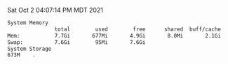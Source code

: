 Sat Oct  2 04:07:14 PM MDT 2021
```bash
System Memory
               total        used        free      shared  buff/cache   available
Mem:           7.7Gi       677Mi       4.9Gi       8.0Mi       2.1Gi       6.7Gi
Swap:          7.6Gi        95Mi       7.6Gi
System Storage
673M	.
```
